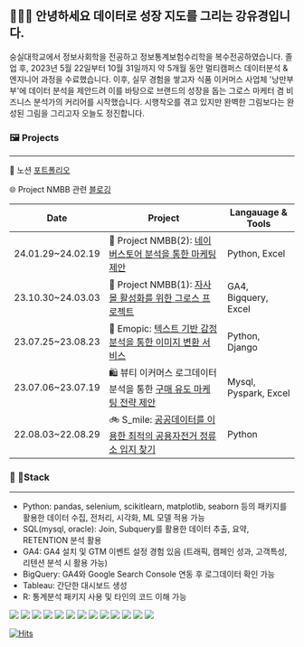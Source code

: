 ## 👩🏻‍🎨 안녕하세요 데이터로 성장 지도를 그리는 강유경입니다.
숭실대학교에서 정보사회학을 전공하고 정보통계보험수리학을 복수전공하였습니다.
졸업 후, 2023년 5월 22일부터 10월 31일까지 약 5개월 동안 멀티캠퍼스 데이터분석 & 엔지니어 과정을 수료했습니다. 
이후, 실무 경험을 쌓고자 식품 이커머스 사업체 '낭만부부'에 데이터 분석을 제안드려 이를 바탕으로 브랜드의 성장을 돕는 그로스 마케터 겸 비즈니스 분석가의 커리어를 시작했습니다.
시행착오를 겪고 있지만 완벽한 그림보다는 완성된 그림을 그리고자 오늘도 정진합니다.


### 🖼️ Projects
---
📍 노션 [포트폴리오](https://www.notion.so/s-Portfolio-a1cfb21801e94a638b1614be7ad89487)

🌐 Project NMBB 관련 [블로깅](https://luluofgang.tistory.com/category/main%20projects/NMBB)

| Date | Project | Langauage & Tools |
| --- | --- | --- |
| 24.01.29~24.02.19| 🍡 Project NMBB(2): [네이버스토어 분석을 통한 마케팅 제안](https://github.com/KYK0328/nmbb) | Python, Excel |
| 23.10.30~24.03.03| 🍡 Project NMBB(1): [자사몰 활성화를 위한 그로스 프로젝트](https://www.notion.so/NMBB-1-7b0681d6bb5c4a7aa9de6619d3225124) | GA4, Bigquery, Excel |
| 23.07.25~23.08.23 | 🤪 Emopic: [텍스트 기반 감정분석을 통한 이미지 변환 서비스](https://github.com/KYK0328/emopic) | Python, Django |
| 23.07.06~23.07.19 | 🛍️ 뷰티 이커머스 로그데이터 분석을 통한 [구매 유도 마케팅 전략 제안](https://github.com/KYK0328/ecommerce) | Mysql, Pyspark, Excel |
| 22.08.03~22.08.29 | 🚲 S_mile: [공공데이터를 이용한 최적의 공용자전거 정류소 입지 찾기](https://github.com/KYK0328/public_bike) | Python |

### 🎨 Stack
---
- Python: pandas, selenium, scikitlearn, matplotlib, seaborn 등의 패키지를 활용한 데이터 수집, 전처리, 시각화, ML 모델 적용 가능
- SQL(mysql, oracle): Join, Subquery를 활용한 데이터 추출, 요약, RETENTION 분석 활용
- GA4: GA4 설치 및 GTM 이벤트 설정 경험 있음 (트래픽, 캠페인 성과, 고객특성, 리텐션 분석 시 활용 가능)
- BigQuery: GA4와  Google Search Console 연동 후 로그데이터 확인 가능
- Tableau: 간단한 대시보드 생성
- R: 통계분석 패키지 사용 및 타인의 코드 이해 가능


<img src="https://img.shields.io/badge/Python-3776AB?style=for-the-badge&logo=Python&logoColor=white"> <img src="https://img.shields.io/badge/pandas-150458?style=for-the-badge&logo=pandas&logoColor=white"> <img src="https://img.shields.io/badge/selenium-43B02A?style=for-the-badge&logo=selenium&logoColor=white"> <img src="https://img.shields.io/badge/scikitlearn-F7931E?style=for-the-badge&logo=scikitlearn&logoColor=white"> <img src="https://img.shields.io/badge/django-092E20?style=for-the-badge&logo=django&logoColor=white">
<img src="https://img.shields.io/badge/R-276DC3?style=for-the-badge&logo=R&logoColor=white"> <img src="https://img.shields.io/badge/mysql-4479A1?style=for-the-badge&logo=mysql&logoColor=white">
<img src="https://img.shields.io/badge/googlebigquery-669DF6?style=for-the-badge&logo=googlebigquery&logoColor=white"> <img src="https://img.shields.io/badge/googleanalytics-E37400?style=for-the-badge&logo=googleanalytics&logoColor=white"> <img src="https://img.shields.io/badge/googlesearchconsole-458CF5?style=for-the-badge&logo=googlesearchconsole&logoColor=white"> <img src="https://img.shields.io/badge/googlecolab-F9AB00?style=for-the-badge&logo=googlecolab&logoColor=white"> <img src="https://img.shields.io/badge/googletagmanager-246FDB?style=for-the-badge&logo=googletagmanager&logoColor=white"> <img src="https://img.shields.io/badge/tableau-E97627?style=for-the-badge&logo=tableau&logoColor=white">


[![Hits](https://hits.seeyoufarm.com/api/count/incr/badge.svg?url=https%3A%2F%2Fgithub.com%2FKYK0328&count_bg=%2379C83D&title_bg=%23555555&icon=&icon_color=%23E7E7E7&title=visits&edge_flat=false)](https://hits.seeyoufarm.com)
